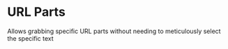 # URL Parts

Allows grabbing specific URL parts without needing to meticulously select the specific text